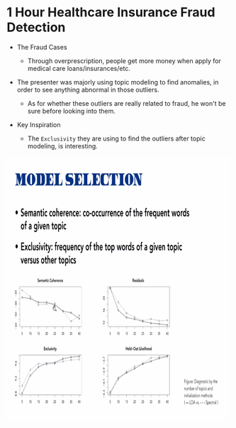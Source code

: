 # 1 Hour Healthcare Insurance Fraud Detection

* The Fraud Cases
  * Through overprescription, people get more money when apply for medical care loans/insurances/etc.

* The presenter was majorly using topic modeling to find anomalies, in order to see anything abnormal in those outliers. 
  * As for whether these outliers are really related to fraud, he won't be sure before looking into them.
  
* Key Inspiration
  * The `Exclusivity` they are using to find the outliers after topic modeling, is interesting.

<p align="center">
<img src="https://github.com/hanhanwu/Hanhan_Conference_Notes/blob/master/image/healthcare_fraud_webinar.png" width="700" height="600" />
</p>

